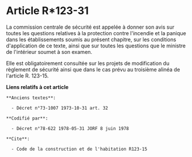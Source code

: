 # Article R*123-31

La commission centrale de sécurité est appelée à donner son avis sur toutes les questions relatives à la protection contre
l'incendie et la panique dans les établissements soumis au présent chapitre, sur les conditions d'application de ce texte,
ainsi que sur toutes les questions que le ministre de l'intérieur soumet à son examen.

Elle est obligatoirement consultée sur les projets de modification du règlement de sécurité ainsi que dans le cas prévu au
troisième alinéa de l'article R. 123-15.

**Liens relatifs à cet article**

	**Anciens textes**:

	  - Décret n°73-1007 1973-10-31 art. 32

	**Codifié par**:

	  - Décret n°78-622 1978-05-31 JORF 8 juin 1978

	**Cite**:

	  - Code de la construction et de l'habitation R123-15
